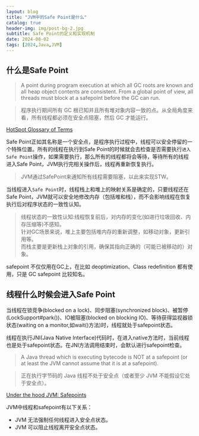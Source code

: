 ```yaml
---
layout: blog
title: "JVM中的Safe Point是什么"
catalog: true
header-img: img/post-bg-2.jpg
subtitle: Safe Point的定义和实现机制
date: 2024-08-02
tags: [2024,Java,JVM]
---
```


## 什么是Safe Point
> A point during program execution at which all GC roots are known and all heap object contents are consistent. From a global point of view, all threads must block at a safepoint before the GC can run.

> 程序执行期间所有 GC 根已知并且所有堆对象内容一致的点。从全局角度来看，所有线程都必须在安全点阻塞，然后 GC 才能运行。

[HotSpot Glossary of Terms](https://openjdk.org/groups/hotspot/docs/HotSpotGlossary.html)

Safe Point正如其名称是一个安全点，是程序执行过程中，线程可以安全停留的一个特殊位置。所有的线程在执行到Safe Point的时候就会去检查是否需要执行`进入Safe Point`操作，如果需要执行，那么所有的线程都将会等待，等待所有的线程进入Safe Point，JVM执行完相关操作后，线程再重新恢复执行。

> JVM通过SafePoint来通知所有线程需要阻塞，以此来实现STW。

当线程进入`Safe Point`时，线程栈上和堆上的映射关系是确定的，只要线程还在Safe Point，JVM就可以安全地修改内存（包括堆和栈），而不会影响线程在恢复执行后对程序状态的一致性认知。
> 线程状态的一致性认知:线程恢复前后，对内存的变化(如进行垃圾回收、内存压缩等)不感知。<br>
> 针对GC场景来说，堆上主要包括堆内存的重新调整，如移动对象，更新引用等。<br>
> 而栈主要是更新栈上对象的引用，确保其指向正确的（可能已被移动的）对象。

 safepoint 不仅仅用在GC上，在比如 deoptimization、Class redefinition 都有使用，只是 GC safepoint 比较知名。

## 线程什么时候会进入Safe Point
当线程在锁竞争(blocked on a lock)、同步阻塞(synchronized block)、被暂停(LockSupport#park())、IO被阻塞(blocked on blocking IO)、等待获得监视器锁状态(waiting on a monitor,如wait()方法)时，线程就处于safepoint状态。

线程在执行JNI(Java Native Interface)代码时，在进入native方法时，当前线程也是处于safepoint状态。在JNI方法调用结束时，会默认进行safepoint检查。

> A Java thread which is executing bytecode is NOT at a safepoint (or at least the JVM cannot assume that it is at a safepoint).

> 正在执行字节码的 Java 线程不处于安全点（或者至少 JVM 不能假设它处于安全点）。

[Under the hood JVM: Safepoints](https://medium.com/software-under-the-hood/under-the-hood-java-peak-safepoints-dd45af07d766)

JVM中线程和safepoint有以下关系：
+ JVM 无法强制任何线程进入安全点状态。
+ JVM 可以阻止线程离开安全点状态。
